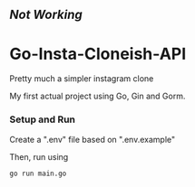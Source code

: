 
## *Not Working*
# Go-Insta-Cloneish-API

 Pretty much a simpler instagram clone 
 
 My first actual project using Go, Gin and Gorm.
 
 ### Setup and Run

 Create  a ".env" file based on ".env.example"

 Then, run using
 
 `go run main.go`
